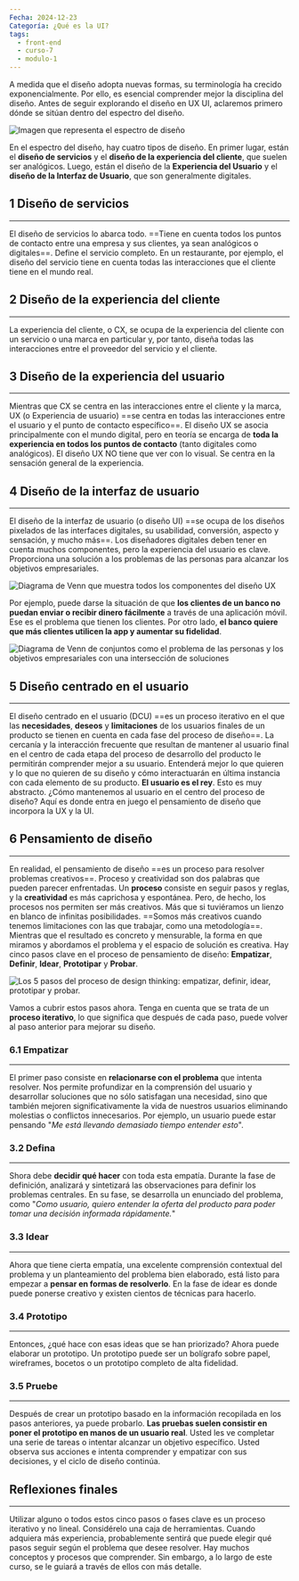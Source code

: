 ```yaml
---
Fecha: 2024-12-23
Categoría: ¿Qué es la UI?
tags:
  - front-end
  - curso-7
  - modulo-1
---
```

A medida que el diseño adopta nuevas formas, su terminología ha crecido exponencialmente. Por ello, es esencial comprender mejor la disciplina del diseño. Antes de seguir explorando el diseño en UX UI, aclaremos primero dónde se sitúan dentro del espectro del diseño.

![Imagen que representa el espectro de diseño](espectro-disenio.webp)

En el espectro del diseño, hay cuatro tipos de diseño. En primer lugar, están el **diseño de servicios** y el **diseño de la experiencia del cliente**, que suelen ser analógicos. Luego, están el diseño de la **Experiencia del Usuario** y el **diseño de la Interfaz de Usuario**, que son generalmente digitales.

## **1 Diseño de servicios**
---
El diseño de servicios lo abarca todo. ==Tiene en cuenta todos los puntos de contacto entre una empresa y sus clientes, ya sean analógicos o digitales==. Define el servicio completo. En un restaurante, por ejemplo, el diseño del servicio tiene en cuenta todas las interacciones que el cliente tiene en el mundo real.

## **2 Diseño de la experiencia del cliente**
---
La experiencia del cliente, o CX, se ocupa de la experiencia del cliente con un servicio o una marca en particular y, por tanto, diseña todas las interacciones entre el proveedor del servicio y el cliente.

## **3 Diseño de la experiencia del usuario**
---
Mientras que CX se centra en las interacciones entre el cliente y la marca, UX (o Experiencia de usuario) ==se centra en todas las interacciones entre el usuario y el punto de contacto específico==. El diseño UX se asocia principalmente con el mundo digital, pero en teoría se encarga de **toda la experiencia en todos los puntos de contacto** (tanto digitales como analógicos). El diseño UX NO tiene que ver con lo visual. Se centra en la sensación general de la experiencia.

## **4 Diseño de la interfaz de usuario**
---
El diseño de la interfaz de usuario (o diseño UI) ==se ocupa de los diseños pixelados de las interfaces digitales, su usabilidad, conversión, aspecto y sensación, y mucho más==. Los diseñadores digitales deben tener en cuenta muchos componentes, pero la experiencia del usuario es clave. Proporciona una solución a los problemas de las personas para alcanzar los objetivos empresariales.

![Diagrama de Venn que muestra todos los componentes del diseño UX](diagrama-venn.webp)

Por ejemplo, puede darse la situación de que **los clientes de un banco no puedan enviar o recibir dinero fácilmente** a través de una aplicación móvil. Ese es el problema que tienen los clientes. Por otro lado, **el banco quiere que más clientes utilicen la app y aumentar su fidelidad**.

![Diagrama de Venn de conjuntos como el problema de las personas y los objetivos empresariales con una intersección de soluciones](https://d3c33hcgiwev3.cloudfront.net/imageAssetProxy.v1/xMpvcIeBTaGKb3CHgX2hbQ_08a423ce2977409fa792bae5548ce6a1_Picture1.png?expiry=1735084800000&hmac=NQlAeY4K4207P1Ei3HklDkP8szewJq1lgg4-JiNolSY)

## **5 Diseño centrado en el usuario**
---
El diseño centrado en el usuario (DCU) ==es un proceso iterativo en el que las **necesidades**, **deseos** y **limitaciones** de los usuarios finales de un producto se tienen en cuenta en cada fase del proceso de diseño==. La cercanía y la interacción frecuente que resultan de mantener al usuario final en el centro de cada etapa del proceso de desarrollo del producto le permitirán comprender mejor a su usuario. Entenderá mejor lo que quieren y lo que no quieren de su diseño y cómo interactuarán en última instancia con cada elemento de su producto. **El usuario es el rey**. Esto es muy abstracto. ¿Cómo mantenemos al usuario en el centro del proceso de diseño? Aquí es donde entra en juego el pensamiento de diseño que incorpora la UX y la UI.

## **6 Pensamiento de diseño**
---
En realidad, el pensamiento de diseño ==es un proceso para resolver problemas creativos==. Proceso y creatividad son dos palabras que pueden parecer enfrentadas. Un **proceso** consiste en seguir pasos y reglas, y la **creatividad** es más caprichosa y espontánea. Pero, de hecho, los procesos nos permiten ser más creativos. Más que si tuviéramos un lienzo en blanco de infinitas posibilidades. ==Somos más creativos cuando tenemos limitaciones con las que trabajar, como una metodología==. Mientras que el resultado es concreto y mensurable, la forma en que miramos y abordamos el problema y el espacio de solución es creativa. Hay cinco pasos clave en el proceso de pensamiento de diseño: **Empatizar**, **Definir**, **Idear**, **Prototipar** y **Probar**.

![Los 5 pasos del proceso de design thinking: empatizar, definir, idear, prototipar y probar.](https://d3c33hcgiwev3.cloudfront.net/imageAssetProxy.v1/VhzYKLBYStCspD1yhar3Gw_5ef686e558a54fcab90394b45faef6f1_5-steps-of-the-design-thinking-process.png?expiry=1735084800000&hmac=DlD36gVFPrv4fn0Jou-evrqt4Z-gv8LFJX1ZOm1Lxtk)

Vamos a cubrir estos pasos ahora. Tenga en cuenta que se trata de un **proceso iterativo**, lo que significa que después de cada paso, puede volver al paso anterior para mejorar su diseño.

### **6.1 Empatizar**
---
El primer paso consiste en **relacionarse con el problema** que intenta resolver. Nos permite profundizar en la comprensión del usuario y desarrollar soluciones que no sólo satisfagan una necesidad, sino que también mejoren significativamente la vida de nuestros usuarios eliminando molestias o conflictos innecesarios. Por ejemplo, un usuario puede estar pensando "*Me está llevando demasiado tiempo entender esto*".

### **3.2 Defina**
---
Shora debe **decidir qué hacer** con toda esta empatía. Durante la fase de definición, analizará y sintetizará las observaciones para definir los problemas centrales. En su fase, se desarrolla un enunciado del problema, como "*Como usuario, quiero entender la oferta del producto para poder tomar una decisión informada rápidamente.*"

### **3.3 Idear**
---
Ahora que tiene cierta empatía, una excelente comprensión contextual del problema y un planteamiento del problema bien elaborado, está listo para empezar a **pensar en formas de resolverlo**. En la fase de idear es donde puede ponerse creativo y existen cientos de técnicas para hacerlo.

### **3.4 Prototipo**
---
Entonces, ¿qué hace con esas ideas que se han priorizado? Ahora puede elaborar un prototipo. Un prototipo puede ser un bolígrafo sobre papel, wireframes, bocetos o un prototipo completo de alta fidelidad.

### **3.5 Pruebe**
---
Después de crear un prototipo basado en la información recopilada en los pasos anteriores, ya puede probarlo. **Las pruebas suelen consistir en poner el prototipo en manos de un usuario real**. Usted les ve completar una serie de tareas o intentar alcanzar un objetivo específico. Usted observa sus acciones e intenta comprender y empatizar con sus decisiones, y el ciclo de diseño continúa.

## **Reflexiones finales**
---
Utilizar alguno o todos estos cinco pasos o fases clave es un proceso iterativo y no lineal. Considérelo una caja de herramientas. Cuando adquiera más experiencia, probablemente sentirá que puede elegir qué pasos seguir según el problema que desee resolver. Hay muchos conceptos y procesos que comprender. Sin embargo, a lo largo de este curso, se le guiará a través de ellos con más detalle.